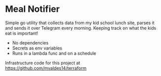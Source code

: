 # Meal Notifier

Simple go utility that collects data from my kid school lunch site, parses it and sends it over Telegram every morning.
Keeping track on what the kids eat is important!

- No dependencies
- Secrets as env variables
- Runs in a lambda func and on a schedule 

Infrastructure code for this project at https://github.com/mvaldes14/terraform

